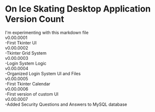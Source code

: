 # On Ice Skating Desktop Application Version Count
I'm experimenting with this markdown file<br>
v0.00.0001<br>
-First Tkinter UI<br>
v0.00.0002<br>
-Tkinter Grid System<br>
v0.00.0003<br>
-Login System Logic<br>
v0.00.0004<br>
-Organized Login System UI and Files<br>
v0.00.0005<br>
-First Tkinter Calendar<br>
v0.00.0006<br>
-First version of custom UI<br>
v0.00.0007<br>
-Added Security Questions and Answers to MySQL database